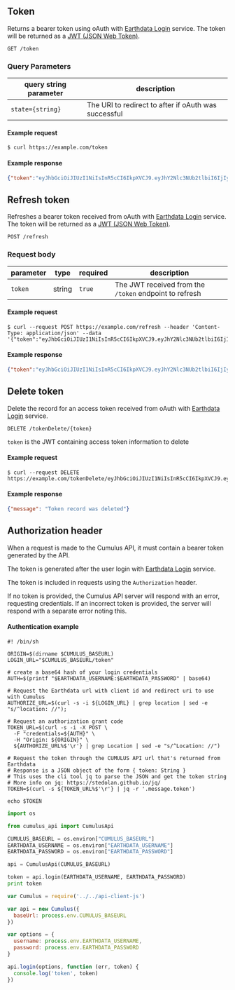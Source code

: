 ## Token

Returns a bearer token using oAuth with [Earthdata Login](https://urs.earthdata.nasa.gov) service. The token will be returned as a [JWT (JSON Web Token)](https://jwt.io/introduction/).

```endpoint
GET /token
```

### Query Parameters

| query string parameter | description |
| -----  | ----------- |
| `state={string}` | The URI to redirect to after if oAuth was successful |


#### Example request

```curl
$ curl https://example.com/token
```

#### Example response

```json
{"token":"eyJhbGciOiJIUzI1NiIsInR5cCI6IkpXVCJ9.eyJhY2Nlc3NUb2tlbiI6IjIyMzc0YWE4MDM1M2E3ODFkYWJjYmFhZGJhOGE3ZmMwZmE1MWYzYjQzNWYxNTc4MjU2NjA0ZjFiNGQ0NTE2ODYiLCJleHAiOiIxNTQ0NDY1MDk3ODczIn0.SxFtZ7dqp9KsUSn1uTXhWis8Il8Hig8mwLANGU3cXhY"}
```

## Refresh token

Refreshes a bearer token received from oAuth with [Earthdata Login](https://urs.earthdata.nasa.gov) service. The token will be returned as a [JWT (JSON Web Token)](https://jwt.io/introduction/).

```endpoint
POST /refresh
```

### Request body

| parameter | type | required | description |
| ----- | --- | -- | ----------- |
| `token` | string | `true` | The JWT received from the `/token` endpoint to refresh |


#### Example request

```curl
$ curl --request POST https://example.com/refresh --header 'Content-Type: application/json' --data '{"token":"eyJhbGciOiJIUzI1NiIsInR5cCI6IkpXVCJ9.eyJhY2Nlc3NUb2tlbiI6IjIyMzc0YWE4MDM1M2E3ODFkYWJjYmFhZGJhOGE3ZmMwZmE1MWYzYjQzNWYxNTc4MjU2NjA0ZjFiNGQ0NTE2ODYiLCJleHAiOiIxNTQ0NDY1MDk3ODczIn0.SxFtZ7dqp9KsUSn1uTXhWis8Il8Hig8mwLANGU3cXhY"}'
```

#### Example response

```json
{"token":"eyJhbGciOiJIUzI1NiIsInR5cCI6IkpXVCJ9.eyJhY2Nlc3NUb2tlbiI6IjIyMzc0YWE4MDM1M2E3ODFkYWJjYmFhZGJhOGE3ZmMwZmE1MWYzYjQzNWYxNTc4MjU2NjA0ZjFiNGQ0NTE2ODYiLCJleHAiOiIxNTQ0NDcxMjk4ODEzIn0.vO6RlSRo47kkH15_muoUYNvv74fRzFxs7FlmVaarHlc"}
```

## Delete token

Delete the record for an access token received from oAuth with [Earthdata Login](https://urs.earthdata.nasa.gov) service.

```endpoint
DELETE /tokenDelete/{token}
```

`token` is the JWT containing access token information to delete

#### Example request

```curl
$ curl --request DELETE https://example.com/tokenDelete/eyJhbGciOiJIUzI1NiIsInR5cCI6IkpXVCJ9.eyJhY2Nlc3NUb2tlbiI6IjIyMzc0YWE4MDM1M2E3ODFkYWJjYmFhZGJhOGE3ZmMwZmE1MWYzYjQzNWYxNTc4MjU2NjA0ZjFiNGQ0NTE2ODYiLCJleHAiOiIxNTQ0NDY1MDk3ODczIn0.SxFtZ7dqp9KsUSn1uTXhWis8Il8Hig8mwLANGU3cXhY
```

#### Example response

```json
{"message": "Token record was deleted"}
```

## Authorization header

When a request is made to the Cumulus API, it must contain a bearer token generated by the API.

The token is generated after the user login with [Earthdata Login](https://urs.earthdata.nasa.gov) service.

The token is included in requests using the `Authorization` header.

If no token is provided, the Cumulus API server will respond with an error, requesting credentials. If an incorrect token is provided, the server will respond with a separate error noting this.

#### Authentication example

```curl
#! /bin/sh

ORIGIN=$(dirname $CUMULUS_BASEURL)
LOGIN_URL="$CUMULUS_BASEURL/token"

# create a base64 hash of your login credentials
AUTH=$(printf "$EARTHDATA_USERNAME:$EARTHDATA_PASSWORD" | base64)

# Request the Earthdata url with client id and redirect uri to use with Cumulus
AUTHORIZE_URL=$(curl -s -i ${LOGIN_URL} | grep location | sed -e "s/^location: //");

# Request an authorization grant code
TOKEN_URL=$(curl -s -i -X POST \
  -F "credentials=${AUTH}" \
  -H "Origin: ${ORIGIN}" \
  ${AUTHORIZE_URL%$'\r'} | grep Location | sed -e "s/^Location: //")

# Request the token through the CUMULUS API url that's returned from Earthdata
# Response is a JSON object of the form { token: String }
# This uses the cli tool jq to parse the JSON and get the token string
# More info on jq: https://stedolan.github.io/jq/
TOKEN=$(curl -s ${TOKEN_URL%$'\r'} | jq -r '.message.token')

echo $TOKEN
```

```python
import os

from cumulus_api import CumulusApi

CUMULUS_BASEURL = os.environ["CUMULUS_BASEURL"]
EARTHDATA_USERNAME = os.environ["EARTHDATA_USERNAME"]
EARTHDATA_PASSWORD = os.environ["EARTHDATA_PASSWORD"]

api = CumulusApi(CUMULUS_BASEURL)

token = api.login(EARTHDATA_USERNAME, EARTHDATA_PASSWORD)
print token
```

```javascript
var Cumulus = require('../../api-client-js')

var api = new Cumulus({
  baseUrl: process.env.CUMULUS_BASEURL
})

var options = {
  username: process.env.EARTHDATA_USERNAME,
  password: process.env.EARTHDATA_PASSWORD
}

api.login(options, function (err, token) {
  console.log('token', token)
})
```
